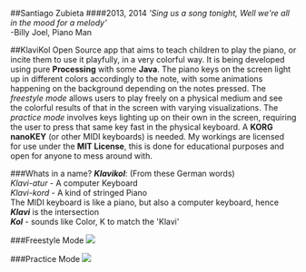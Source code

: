 ##Santiago Zubieta
####2013, 2014
*'Sing us a song tonight, Well we're all in the mood for a melody'*  
-Billy Joel, Piano Man

##KlaviKol
Open Source app that aims to teach children to play the piano, or incite them to use it playfully, in a very colorful way. It is being developed using pure **Processing** with some **Java**. The piano keys on the screen light up in different colors accordingly to the note, with some animations happening on the background depending on the notes pressed. The *freestyle mode* allows users to play freely on a physical medium and see the colorful results of that in the screen with varying visualizations. The *practice mode* involves keys lighting up on their own in the screen, requiring the user to press that same key fast in the physical keyboard. A **KORG nanoKEY** (or other MIDI keyboards) is needed. My workings are licensed for use under the **MIT License**, this is done for educational purposes and open for anyone to mess around with.

###Whats in a name?
_**Klavikol**_: (From these German words)  
*Klavi-atur* - A computer Keyboard  
*Klavi-kord* - A kind of stringed Piano  
The MIDI keyboard is like a piano, but also a computer keyboard, hence _**Klavi**_ is the intersection  
_**Kol**_ - sounds like Color, K to match the 'Klavi'

###Freestyle Mode
[![](https://raw2.github.com/Zubieta/Programming_Languages/master/KlaviKol/Screenshots/Screen_Freestyle.png)](https://www.youtube.com/watch?v=-3AHbctIuJs)

###Practice Mode
[![](https://raw2.github.com/Zubieta/Programming_Languages/master/KlaviKol/Screenshots/Screen_Practice.png)](https://www.youtube.com/watch?v=a9lvIrV3YzQ)
